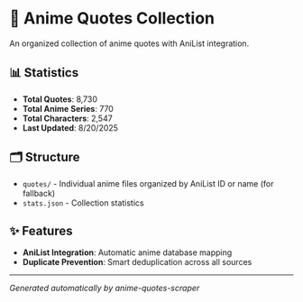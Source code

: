 # 🎌 Anime Quotes Collection

An organized collection of anime quotes with AniList integration.

## 📊 Statistics

- **Total Quotes**: 8,730
- **Total Anime Series**: 770
- **Total Characters**: 2,547
- **Last Updated**: 8/20/2025

## 🗂️ Structure

- `quotes/` - Individual anime files organized by AniList ID or name  (for fallback)
- `stats.json` - Collection statistics

## ✨ Features

- **AniList Integration**: Automatic anime database mapping
- **Duplicate Prevention**: Smart deduplication across all sources

---
*Generated automatically by anime-quotes-scraper*
